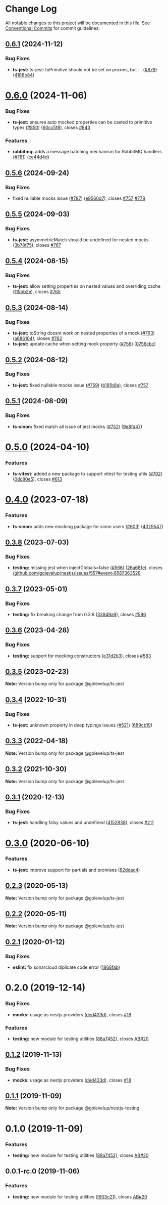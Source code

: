 # Change Log

All notable changes to this project will be documented in this file.
See [Conventional Commits](https://conventionalcommits.org) for commit guidelines.

## [0.6.1](https://github.com/golevelup/nestjs/compare/@golevelup/ts-jest@0.6.0...@golevelup/ts-jest@0.6.1) (2024-11-12)

### Bug Fixes

- **ts-jest:** ts-jest: toPrimitive should not be set on proxies, but … ([#879](https://github.com/golevelup/nestjs/issues/879)) ([4188b84](https://github.com/golevelup/nestjs/commit/4188b841a16dd7989866a14d40277cb72508d869))

# [0.6.0](https://github.com/golevelup/nestjs/compare/@golevelup/ts-jest@0.5.6...@golevelup/ts-jest@0.6.0) (2024-11-06)

### Bug Fixes

- **ts-jest:** ensures auto mocked properties can be casted to primitive types ([#850](https://github.com/golevelup/nestjs/issues/850)) ([60cc5f8](https://github.com/golevelup/nestjs/commit/60cc5f8f96086ee4621d32a68b7fbaab49733c38)), closes [#843](https://github.com/golevelup/nestjs/issues/843)

### Features

- **rabbitmq:** adds a message batching mechanism for RabbitMQ handlers ([#781](https://github.com/golevelup/nestjs/issues/781)) ([ce44d4d](https://github.com/golevelup/nestjs/commit/ce44d4dfaad05333cacd916c95dbf20089c91790))

## [0.5.6](https://github.com/golevelup/nestjs/compare/@golevelup/ts-jest@0.5.5...@golevelup/ts-jest@0.5.6) (2024-09-24)

### Bug Fixes

- fixed nullable mocks issue ([#787](https://github.com/golevelup/nestjs/issues/787)) ([e9560d7](https://github.com/golevelup/nestjs/commit/e9560d7f5f6da3ff215327127733e2d02e89002c)), closes [#757](https://github.com/golevelup/nestjs/issues/757) [#778](https://github.com/golevelup/nestjs/issues/778)

## [0.5.5](https://github.com/golevelup/nestjs/compare/@golevelup/ts-jest@0.5.4...@golevelup/ts-jest@0.5.5) (2024-09-03)

### Bug Fixes

- **ts-jest:** asymmetricMatch should be undefined for nested mocks ([3b78f75](https://github.com/golevelup/nestjs/commit/3b78f75d98066d4bc2c4c87bcc60c12a63d8ff8d)), closes [#767](https://github.com/golevelup/nestjs/issues/767)

## [0.5.4](https://github.com/golevelup/nestjs/compare/@golevelup/ts-jest@0.5.3...@golevelup/ts-jest@0.5.4) (2024-08-15)

### Bug Fixes

- **ts-jest:** allow setting properties on nested values and overriding cache ([f15bb2e](https://github.com/golevelup/nestjs/commit/f15bb2eb2cc2c2800784ed1dfb25d78c942dbf6d)), closes [#765](https://github.com/golevelup/nestjs/issues/765)

## [0.5.3](https://github.com/golevelup/nestjs/compare/@golevelup/ts-jest@0.5.2...@golevelup/ts-jest@0.5.3) (2024-08-14)

### Bug Fixes

- **ts-jest:** toString doesnt work on nested properties of a mock ([#763](https://github.com/golevelup/nestjs/issues/763)) ([a686104](https://github.com/golevelup/nestjs/commit/a686104d0410d9c7ea17ade303aec4312390a6ec)), closes [#762](https://github.com/golevelup/nestjs/issues/762)
- **ts-jest:** update cache when setting mock property ([#756](https://github.com/golevelup/nestjs/issues/756)) ([0756cbc](https://github.com/golevelup/nestjs/commit/0756cbc5caea067b5a1869961135502143472405))

## [0.5.2](https://github.com/golevelup/nestjs/compare/@golevelup/ts-jest@0.5.1...@golevelup/ts-jest@0.5.2) (2024-08-12)

### Bug Fixes

- **ts-jest:** fixed nullable mocks issue ([#759](https://github.com/golevelup/nestjs/issues/759)) ([b181b8a](https://github.com/golevelup/nestjs/commit/b181b8aaf3d91302e4fcaaea6f5979499d50ee54)), closes [#757](https://github.com/golevelup/nestjs/issues/757)

## [0.5.1](https://github.com/golevelup/nestjs/compare/@golevelup/ts-jest@0.5.0...@golevelup/ts-jest@0.5.1) (2024-08-09)

### Bug Fixes

- **ts-sinon:** fixed match all issue of jest mocks ([#752](https://github.com/golevelup/nestjs/issues/752)) ([9e8fd47](https://github.com/golevelup/nestjs/commit/9e8fd4745f4be90d86794088f92a75bb3f070665))

# [0.5.0](https://github.com/golevelup/nestjs/compare/@golevelup/ts-jest@0.4.0...@golevelup/ts-jest@0.5.0) (2024-04-10)

### Features

- **ts-vitest:** added a new package to support vitest for testing utils ([#702](https://github.com/golevelup/nestjs/issues/702)) ([0dc80e5](https://github.com/golevelup/nestjs/commit/0dc80e5b7799d187d3e436a3bc53a9b54bf0d21d)), closes [#613](https://github.com/golevelup/nestjs/issues/613)

# [0.4.0](https://github.com/golevelup/nestjs/compare/@golevelup/ts-jest@0.3.8...@golevelup/ts-jest@0.4.0) (2023-07-18)

### Features

- **ts-sinon:** adds new mocking package for sinon users ([#603](https://github.com/golevelup/nestjs/issues/603)) ([4029547](https://github.com/golevelup/nestjs/commit/4029547c241a6a2337d5a381f5374dc4cb88db31))

## [0.3.8](https://github.com/golevelup/nestjs/compare/@golevelup/ts-jest@0.3.7...@golevelup/ts-jest@0.3.8) (2023-07-03)

### Bug Fixes

- **testing:** missing jest when injectGlobals=false ([#566](https://github.com/golevelup/nestjs/issues/566)) ([26a681e](https://github.com/golevelup/nestjs/commit/26a681efb2a6ea11979ec6066fc5d12abbb06a40)), closes [/github.com/golevelup/nestjs/issues/557#event-8587363528](https://github.com//github.com/golevelup/nestjs/issues/557/issues/event-8587363528)

## [0.3.7](https://github.com/golevelup/nestjs/compare/@golevelup/ts-jest@0.3.6...@golevelup/ts-jest@0.3.7) (2023-05-01)

### Bug Fixes

- **testing:** fix breaking change from 0.3.6 ([33949a9](https://github.com/golevelup/nestjs/commit/33949a98ad8ce55a76a72fb88555998cdcae4859)), closes [#586](https://github.com/golevelup/nestjs/issues/586)

## [0.3.6](https://github.com/golevelup/nestjs/compare/@golevelup/ts-jest@0.3.5...@golevelup/ts-jest@0.3.6) (2023-04-28)

### Bug Fixes

- **testing:** support for mocking constructors ([e31d2b3](https://github.com/golevelup/nestjs/commit/e31d2b39c4647fc9e96afa9e68ad41f244e6fc20)), closes [#583](https://github.com/golevelup/nestjs/issues/583)

## [0.3.5](https://github.com/golevelup/nestjs/compare/@golevelup/ts-jest@0.3.4...@golevelup/ts-jest@0.3.5) (2023-02-23)

**Note:** Version bump only for package @golevelup/ts-jest

## [0.3.4](https://github.com/golevelup/nestjs/compare/@golevelup/ts-jest@0.3.3...@golevelup/ts-jest@0.3.4) (2022-10-31)

### Bug Fixes

- **ts-jest:** unknown property in deep typings issues ([#521](https://github.com/golevelup/nestjs/issues/521)) ([689cb19](https://github.com/golevelup/nestjs/commit/689cb19c6306abe9015842b40caa74bd485ff064))

## [0.3.3](https://github.com/golevelup/nestjs/compare/@golevelup/ts-jest@0.3.2...@golevelup/ts-jest@0.3.3) (2022-04-18)

**Note:** Version bump only for package @golevelup/ts-jest

## [0.3.2](https://github.com/golevelup/nestjs/compare/@golevelup/ts-jest@0.3.1...@golevelup/ts-jest@0.3.2) (2021-10-30)

**Note:** Version bump only for package @golevelup/ts-jest

## [0.3.1](https://github.com/golevelup/nestjs/compare/@golevelup/ts-jest@0.3.0...@golevelup/ts-jest@0.3.1) (2020-12-13)

### Bug Fixes

- **ts-jest:** handling falsy values and undefined ([4152838](https://github.com/golevelup/nestjs/commit/4152838)), closes [#211](https://github.com/golevelup/nestjs/issues/211)

# [0.3.0](https://github.com/golevelup/nestjs/compare/@golevelup/ts-jest@0.2.3...@golevelup/ts-jest@0.3.0) (2020-06-10)

### Features

- **ts-jest:** improve support for partials and promises ([82ddac4](https://github.com/golevelup/nestjs/commit/82ddac4))

## [0.2.3](https://github.com/golevelup/nestjs/compare/@golevelup/ts-jest@0.2.2...@golevelup/ts-jest@0.2.3) (2020-05-13)

**Note:** Version bump only for package @golevelup/ts-jest

## [0.2.2](https://github.com/golevelup/nestjs/compare/@golevelup/ts-jest@0.2.1...@golevelup/ts-jest@0.2.2) (2020-05-11)

**Note:** Version bump only for package @golevelup/ts-jest

## [0.2.1](https://github.com/golevelup/nestjs/compare/@golevelup/ts-jest@0.2.0...@golevelup/ts-jest@0.2.1) (2020-01-12)

### Bug Fixes

- **eslint:** fix sonarcloud diplicate code error ([1868fab](https://github.com/golevelup/nestjs/commit/1868fab))

# 0.2.0 (2019-12-14)

### Bug Fixes

- **mocks:** usage as nestjs providers ([ded433d](https://github.com/golevelup/nestjs/commit/ded433d)), closes [#18](https://github.com/golevelup/nestjs/issues/18)

### Features

- **testing:** new module for testing utilities ([88a7452](https://github.com/golevelup/nestjs/commit/88a7452)), closes [AB#20](https://github.com/AB/issues/20)

## [0.1.2](https://github.com/golevelup/nestjs/compare/@golevelup/nestjs-testing@0.1.1...@golevelup/nestjs-testing@0.1.2) (2019-11-13)

### Bug Fixes

- **mocks:** usage as nestjs providers ([ded433d](https://github.com/golevelup/nestjs/commit/ded433d)), closes [#18](https://github.com/golevelup/nestjs/issues/18)

## [0.1.1](https://github.com/golevelup/nestjs/compare/@golevelup/nestjs-testing@0.1.0...@golevelup/nestjs-testing@0.1.1) (2019-11-09)

**Note:** Version bump only for package @golevelup/nestjs-testing

# 0.1.0 (2019-11-09)

### Features

- **testing:** new module for testing utilities ([88a7452](https://github.com/golevelup/nestjs/commit/88a7452)), closes [AB#20](https://github.com/AB/issues/20)

## 0.0.1-rc.0 (2019-11-06)

### Features

- **testing:** new module for testing utilities ([f903c21](https://github.com/golevelup/nestjs/commit/f903c21)), closes [AB#20](https://github.com/AB/issues/20)
